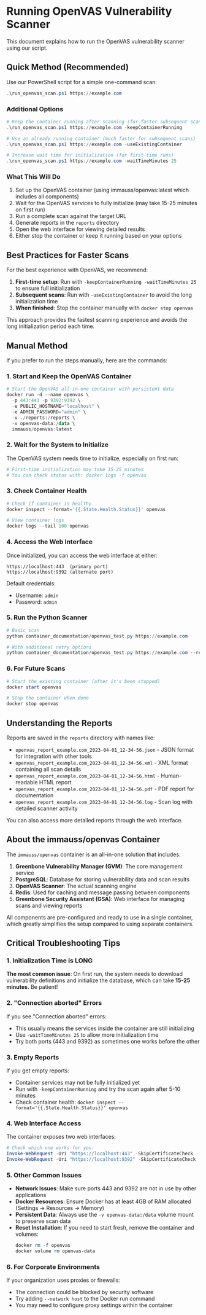 # Running OpenVAS Vulnerability Scanner

This document explains how to run the OpenVAS vulnerability scanner using our script.

## Quick Method (Recommended)

Use our PowerShell script for a simple one-command scan:

```powershell
.\run_openvas_scan.ps1 https://example.com
```

### Additional Options

```powershell
# Keep the container running after scanning (for faster subsequent scans)
.\run_openvas_scan.ps1 https://example.com -keepContainerRunning

# Use an already running container (much faster for subsequent scans)
.\run_openvas_scan.ps1 https://example.com -useExistingContainer

# Increase wait time for initialization (for first-time runs)
.\run_openvas_scan.ps1 https://example.com -waitTimeMinutes 25
```

### What This Will Do

1. Set up the OpenVAS container (using immauss/openvas:latest which includes all components)
2. Wait for the OpenVAS services to fully initialize (may take 15-25 minutes on first run)
3. Run a complete scan against the target URL
4. Generate reports in the `reports` directory
5. Open the web interface for viewing detailed results
6. Either stop the container or keep it running based on your options

## Best Practices for Faster Scans

For the best experience with OpenVAS, we recommend:

1. **First-time setup**: Run with `-keepContainerRunning -waitTimeMinutes 25` to ensure full initialization
2. **Subsequent scans**: Run with `-useExistingContainer` to avoid the long initialization time
3. **When finished**: Stop the container manually with `docker stop openvas`

This approach provides the fastest scanning experience and avoids the long initialization period each time.

## Manual Method

If you prefer to run the steps manually, here are the commands:

### 1. Start and Keep the OpenVAS Container

```powershell
# Start the OpenVAS all-in-one container with persistent data
docker run -d --name openvas \
  -p 443:443 -p 9392:9392 \
  -e PUBLIC_HOSTNAME="localhost" \
  -e ADMIN_PASSWORD="admin" \
  -v ./reports:/reports \
  -v openvas-data:/data \
  immauss/openvas:latest
```

### 2. Wait for the System to Initialize

The OpenVAS system needs time to initialize, especially on first run:

```powershell
# First-time initialization may take 15-25 minutes
# You can check status with: docker logs -f openvas
```

### 3. Check Container Health

```powershell
# Check if container is healthy
docker inspect --format='{{.State.Health.Status}}' openvas

# View container logs
docker logs --tail 100 openvas
```

### 4. Access the Web Interface

Once initialized, you can access the web interface at either:

```
https://localhost:443  (primary port)
https://localhost:9392 (alternate port)
```

Default credentials:
- Username: `admin`
- Password: `admin`

### 5. Run the Python Scanner

```powershell
# Basic scan
python container_documentation/openvas_test.py https://example.com

# With additional retry options
python container_documentation/openvas_test.py https://example.com --retries 15 --retry-delay 20
```

### 6. For Future Scans

```powershell
# Start the existing container (after it's been stopped)
docker start openvas

# Stop the container when done
docker stop openvas
```

## Understanding the Reports

Reports are saved in the `reports` directory with names like:
- `openvas_report_example.com_2023-04-01_12-34-56.json` - JSON format for integration with other tools
- `openvas_report_example.com_2023-04-01_12-34-56.xml` - XML format containing all scan details
- `openvas_report_example.com_2023-04-01_12-34-56.html` - Human-readable HTML report
- `openvas_report_example.com_2023-04-01_12-34-56.pdf` - PDF report for documentation
- `openvas_report_example.com_2023-04-01_12-34-56.log` - Scan log with detailed scanner activity

You can also access more detailed reports through the web interface.

## About the immauss/openvas Container

The `immauss/openvas` container is an all-in-one solution that includes:

1. **Greenbone Vulnerability Manager (GVM)**: The core management service
2. **PostgreSQL**: Database for storing vulnerability data and scan results 
3. **OpenVAS Scanner**: The actual scanning engine
4. **Redis**: Used for caching and message passing between components
5. **Greenbone Security Assistant (GSA)**: Web interface for managing scans and viewing reports

All components are pre-configured and ready to use in a single container, which greatly simplifies the setup compared to using separate containers.

## Critical Troubleshooting Tips

### 1. Initialization Time is LONG

**The most common issue**: On first run, the system needs to download vulnerability definitions and initialize the database, which can take **15-25 minutes**. Be patient!

### 2. "Connection aborted" Errors

If you see "Connection aborted" errors:
- This usually means the services inside the container are still initializing
- Use `-waitTimeMinutes 25` to allow more initialization time
- Try both ports (443 and 9392) as sometimes one works before the other

### 3. Empty Reports

If you get empty reports:
- Container services may not be fully initialized yet
- Run with `-keepContainerRunning` and try the scan again after 5-10 minutes
- Check container health: `docker inspect --format='{{.State.Health.Status}}' openvas`

### 4. Web Interface Access

The container exposes two web interfaces:
```powershell
# Check which one works for you:
Invoke-WebRequest -Uri "https://localhost:443" -SkipCertificateCheck
Invoke-WebRequest -Uri "https://localhost:9392" -SkipCertificateCheck
```

### 5. Other Common Issues

- **Network Issues**: Make sure ports 443 and 9392 are not in use by other applications
- **Docker Resources**: Ensure Docker has at least 4GB of RAM allocated (Settings → Resources → Memory)
- **Persistent Data**: Always use the `-v openvas-data:/data` volume mount to preserve scan data
- **Reset Installation**: If you need to start fresh, remove the container and volumes:
  ```powershell
  docker rm -f openvas
  docker volume rm openvas-data
  ```

### 6. For Corporate Environments

If your organization uses proxies or firewalls:
- The connection could be blocked by security software
- Try adding `--network host` to the Docker run command
- You may need to configure proxy settings within the container
